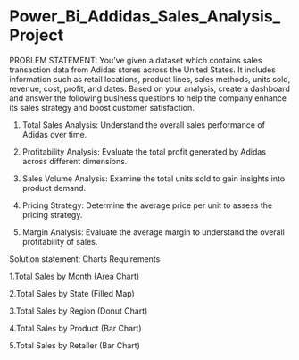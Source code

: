 # Power_Bi_Addidas_Sales_Analysis_Project

PROBLEM STATEMENT: You’ve given a dataset which contains sales transaction data from Adidas stores across the United States. It includes information such as retail locations, product lines, sales methods, units sold, revenue, cost, profit, and dates. 
Based on your analysis, create a dashboard and answer the following business questions to help the company enhance its sales strategy and boost customer satisfaction.

1. Total Sales Analysis: Understand the overall sales performance of Adidas over time.

2. Profitability Analysis: Evaluate the total profit generated by Adidas across different dimensions.
 
3. Sales Volume Analysis: Examine the total units sold to gain insights into product demand.
 
4. Pricing Strategy: Determine the average price per unit to assess the pricing strategy.

5. Margin Analysis: Evaluate the average margin to understand the overall profitability of sales.


Solution statement:  Charts Requirements

1.Total Sales by Month (Area Chart)

2.Total Sales by State (Filled Map)

3.Total Sales by Region (Donut Chart)

4.Total Sales by Product (Bar Chart)

5.Total Sales by Retailer (Bar Chart)

